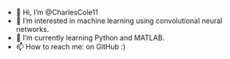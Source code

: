 - 👋 Hi, I’m @CharlesCole11
- 👀 I’m interested in machine learning using convolutional neural networks.
- 🌱 I’m currently learning Python and MATLAB.
- 📫 How to reach me: on GitHub :)
